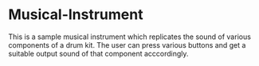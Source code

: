 # Musical-Instrument
This is a sample musical instrument which replicates the sound of various components of a drum kit. The user can press various buttons and get a suitable output sound of that component acccordingly.
